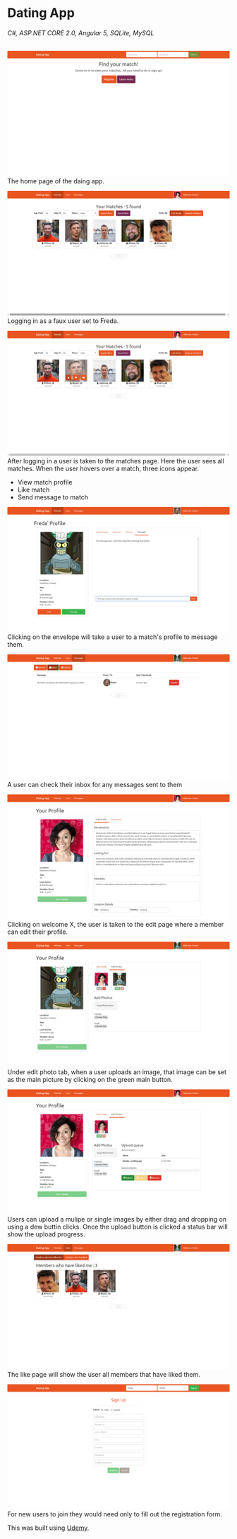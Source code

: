 # **Dating App**
###### *C#, ASP.NET CORE 2.0, Angular 5, SQLite, MySQL* ######

![alt text](https://github.com/R3dWulf/DatingApp/blob/master/Git-Images/HomePage.png)
The home page of the daing app.



![alt text](https://github.com/R3dWulf/DatingApp/blob/master/Git-Images/LoggedIn.png)
Logging in as a faux user set to Freda.



![alt text](https://github.com/R3dWulf/DatingApp/blob/master/Git-Images/ThreeIcons.png)
After logging in a user is taken to the matches page. Here the user sees all matches. When the user hovers over a match, three icons appear. 
- View match profile 
- Like  match
- Send message to match



![alt text](https://github.com/R3dWulf/DatingApp/blob/master/Git-Images/MessagingAUser.png)
Clicking on the envelope will take a user to a match's profile to message them.



![alt text](https://github.com/R3dWulf/DatingApp/blob/master/Git-Images/Inbox.png)
A user can check their inbox for any messages sent to them



![alt text](https://github.com/R3dWulf/DatingApp/blob/master/Git-Images/EditProfile.png)
Clicking on welcome X, the user is taken to the edit page where a member can edit their profile.



![alt text](https://github.com/R3dWulf/DatingApp/blob/master/Git-Images/ChangeMainProfilePic.png)
Under edit photo tab, when a user uploads an image, that image can be set as the main picture by clicking on the green main button.



![alt text](https://github.com/R3dWulf/DatingApp/blob/master/Git-Images/UploadPicture.png)
Users can upload a mulipe or single images by either drag and dropping on using a dew buttin clicks. Once the upload button is clicked a status bar will show the upload progress.



![alt text](https://github.com/R3dWulf/DatingApp/blob/master/Git-Images/LikesPage.png)
The like page will show the user all members that have liked them.



![alt text](https://github.com/R3dWulf/DatingApp/blob/master/Git-Images/RegisterPage.png)
For new users to join they would need only to fill out the registration form.  

This was built using [Udemy](https://www.udemy.com/build-an-app-with-aspnet-core-and-angular-from-scratch/).
